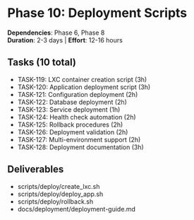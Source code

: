 # Phase 10: Deployment Scripts

**Dependencies**: Phase 6, Phase 8  
**Duration**: 2-3 days | **Effort**: 12-16 hours

## Tasks (10 total)
- TASK-119: LXC container creation script (3h)
- TASK-120: Application deployment script (3h)
- TASK-121: Configuration deployment (2h)
- TASK-122: Database deployment (2h)
- TASK-123: Service deployment (1h)
- TASK-124: Health check automation (2h)
- TASK-125: Rollback procedures (2h)
- TASK-126: Deployment validation (2h)
- TASK-127: Multi-environment support (2h)
- TASK-128: Deployment documentation (3h)

## Deliverables
- scripts/deploy/create_lxc.sh
- scripts/deploy/deploy_app.sh
- scripts/deploy/rollback.sh
- docs/deployment/deployment-guide.md
